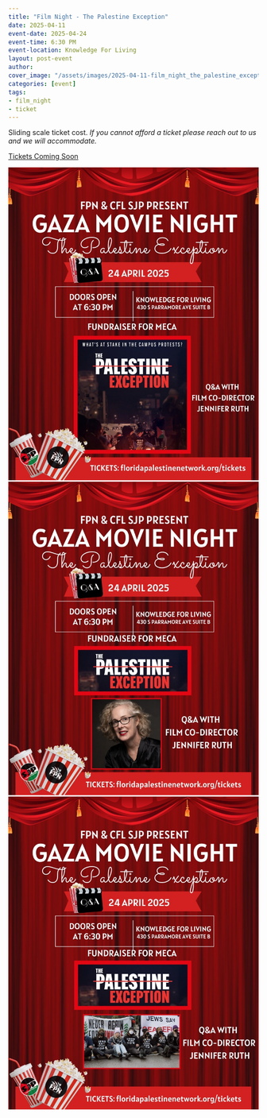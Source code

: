 ```yaml
---
title: "Film Night - The Palestine Exception"
date: 2025-04-11
event-date: 2025-04-24
event-time: 6:30 PM
event-location: Knowledge For Living
layout: post-event
author: 
cover_image: "/assets/images/2025-04-11-film_night_the_palestine_exception/1.jpeg"
categories: [event]
tags: 
- film_night
- ticket
---
```


<p>Sliding scale ticket cost.
<i>If you cannot afford a ticket please reach out to us and we will accommodate.</i></p>
<div class="button-container">
    <div class="button">
    <a href="" target="_blank">Tickets Coming Soon</a>
    </div>
</div>

![1](/assets/images/2025-04-11-film_night_the_palestine_exception/1.jpeg)
![2](/assets/images/2025-04-11-film_night_the_palestine_exception/2.jpeg)
![3](/assets/images/2025-04-11-film_night_the_palestine_exception/3.jpeg)
<p>

</p>